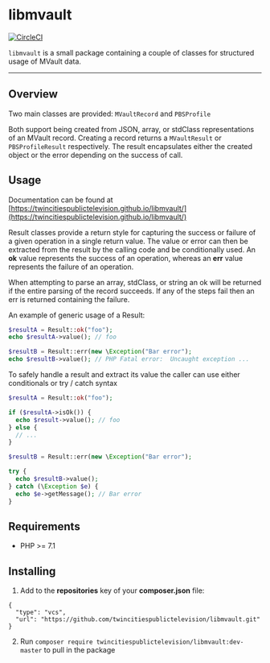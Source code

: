 # libmvault
[![CircleCI](https://circleci.com/gh/twincitiespublictelevision/libmvault/tree/master.svg?style=svg)](https://circleci.com/gh/twincitiespublictelevision/libmvault/tree/master)

`libmvault` is a small package containing a couple of classes for structured
usage of MVault data.

---

## Overview

Two main classes are provided: `MVaultRecord` and `PBSProfile`

Both support being created from JSON, array, or stdClass representations of
an MVault record. Creating a record returns a `MVaultResult` or `PBSProfileResult`
respectively. The result encapsulates either the created object or the error 
depending on the success of call.

## Usage

Documentation can be found at [https://twincitiespublictelevision.github.io/libmvault/](https://twincitiespublictelevision.github.io/libmvault/)

Result classes provide a return style for capturing the success or failure of a
given operation in a single return value. The value or error can then be extracted
from the result by the calling code and be conditionally used. An **ok** value
represents the success of an operation, whereas an **err** value represents the
failure of an operation.

When attempting to parse an array, stdClass, or string an ok will be returned if
the entire parsing of the record succeeds. If any of the steps fail then an err
is returned containing the failure.

An example of generic usage of a Result:

```php
$resultA = Result::ok("foo");
echo $resultA->value(); // foo

$resultB = Result::err(new \Exception("Bar error");
echo $resultB->value(); // PHP Fatal error:  Uncaught exception ...
```

To safely handle a result and extract its value the caller can use either
conditionals or try / catch syntax

```php
$resultA = Result::ok("foo");

if ($resultA->isOk()) {
  echo $result->value(); // foo
} else {
  // ...
}

$resultB = Result::err(new \Exception("Bar error");

try {
  echo $resultB->value();
} catch (\Exception $e) {
  echo $e->getMessage(); // Bar error
}
```

## Requirements

* PHP >= 7.1

## Installing

1. Add to the **repositories** key of your **composer.json** file:
```
{
  "type": "vcs",
  "url": "https://github.com/twincitiespublictelevision/libmvault.git"
}
```

2. Run `composer require twincitiespublictelevision/libmvault:dev-master` to pull in the package